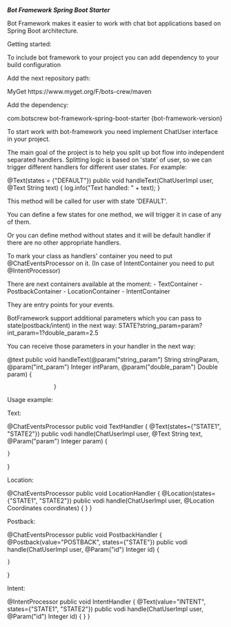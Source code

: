 **_Bot Framework Spring Boot Starter_**

Bot Framework makes it easier to work with chat bot applications
based on Spring Boot architecture.

Getting started:

To include bot framework to your project 
you can add dependency to your build configuration

Add the next repository path:

<repositories>
        <repository>
            <id>MyGet</id>
            <url>https://www.myget.org/F/bots-crew/maven</url>
        </repository>
    </repositories>

Add the dependency:

<dependency>
            <groupId>com.botscrew</groupId>
            <artifactId>bot-framework-spring-boot-starter</artifactId>
            <version>{bot-framework-version}</version>
        </dependency>

To start work with bot-framework you need implement
ChatUser interface in your project.

The main goal of the project is to help you split up 
bot flow into independent separated handlers. Splitting logic 
is based on 'state' of user, so we can trigger different handlers for 
different user states. For example:

@Text(states = {"DEFAULT"})
public void handleText(ChatUserImpl user, @Text String text) {
log.info("Text handled: " + text);
}

This method will be called for user with state 'DEFAULT'. 

You can define a few states for one method, we will trigger it in case of any of them.

Or you can define method without states and it will be default handler if there 
are no other appropriate handlers.

To mark your class as handlers' container you need to put @ChatEventsProcessor on it.
(In case of IntentContainer you need to put @IntentProcessor)

There are next containers available at the moment:
    - TextContainer
    - PostbackContainer
    - LocationContainer
    - IntentContainer

They are entry points for your events.

BotFramework support additional parameters which you can pass to state(postback/intent) 
in the next way: STATE?string_param=param?int_param=1?double_param=2.5

You can receive those parameters in your handler in the next way:

@text
public void handleText(@param("string_param") String stringParam, 
                       @param("int_param") Integer intParam, 
                       @param("double_param") Double param) {

                   }
Usage example:

Text:

@ChatEventsProcessor
public void TextHandler {
    @Text(states={"STATE1", "STATE2"})
    public vodi handle(ChatUserImpl user, @Text String text, @Param("param") Integer param) {

    }
}



Location:

@ChatEventsProcessor
public void LocationHandler {
    @Location(states={"STATE1", "STATE2"})
    public vodi handle(ChatUserImpl user, @Location Coordinates coordinates) {
    }
}



Postback:

@ChatEventsProcessor
public void PostbackHandler {
    @Postback(value="POSTBACK", states={"STATE"})
    public vodi handle(ChatUserImpl user, @Param("id") Integer id) {

    }
}



Intent:

@IntentProcessor
public void IntentHandler {
    @Text(value="INTENT", states={"STATE1", "STATE2"})
    public vodi handle(ChatUserImpl user, @Param("id") Integer id) {
    }
}